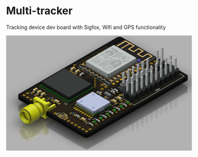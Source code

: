 # Multi-tracker
Tracking device dev board with Sigfox, Wifi and GPS functionality

![Render](./images/tracker-brd-v1.jpg?raw=true)
